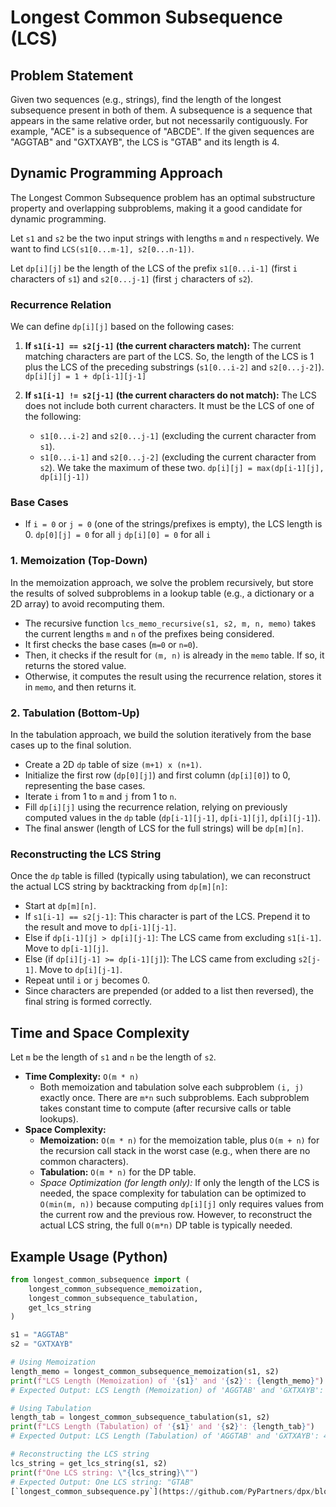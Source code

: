 # Longest Common Subsequence (LCS)

## Problem Statement

Given two sequences (e.g., strings), find the length of the longest subsequence present in both of them. A subsequence is a sequence that appears in the same relative order, but not necessarily contiguously. For example, "ACE" is a subsequence of "ABCDE". If the given sequences are "AGGTAB" and "GXTXAYB", the LCS is "GTAB" and its length is 4.

## Dynamic Programming Approach

The Longest Common Subsequence problem has an optimal substructure property and overlapping subproblems, making it a good candidate for dynamic programming.

Let `s1` and `s2` be the two input strings with lengths `m` and `n` respectively.
We want to find `LCS(s1[0...m-1], s2[0...n-1])`.

Let `dp[i][j]` be the length of the LCS of the prefix `s1[0...i-1]` (first `i` characters of `s1`) and `s2[0...j-1]` (first `j` characters of `s2`).

### Recurrence Relation

We can define `dp[i][j]` based on the following cases:

1.  **If `s1[i-1] == s2[j-1]` (the current characters match):**
    The current matching characters are part of the LCS. So, the length of the LCS is 1 plus the LCS of the preceding substrings (`s1[0...i-2]` and `s2[0...j-2]`).
    `dp[i][j] = 1 + dp[i-1][j-1]`

2.  **If `s1[i-1] != s2[j-1]` (the current characters do not match):**
    The LCS does not include both current characters. It must be the LCS of one of the following:
    *   `s1[0...i-2]` and `s2[0...j-1]` (excluding the current character from `s1`).
    *   `s1[0...i-1]` and `s2[0...j-2]` (excluding the current character from `s2`).
    We take the maximum of these two.
    `dp[i][j] = max(dp[i-1][j], dp[i][j-1])`

### Base Cases

*   If `i = 0` or `j = 0` (one of the strings/prefixes is empty), the LCS length is 0.
    `dp[0][j] = 0` for all `j`
    `dp[i][0] = 0` for all `i`

### 1. Memoization (Top-Down)

In the memoization approach, we solve the problem recursively, but store the results of solved subproblems in a lookup table (e.g., a dictionary or a 2D array) to avoid recomputing them.

*   The recursive function `lcs_memo_recursive(s1, s2, m, n, memo)` takes the current lengths `m` and `n` of the prefixes being considered.
*   It first checks the base cases (`m=0` or `n=0`).
*   Then, it checks if the result for `(m, n)` is already in the `memo` table. If so, it returns the stored value.
*   Otherwise, it computes the result using the recurrence relation, stores it in `memo`, and then returns it.

### 2. Tabulation (Bottom-Up)

In the tabulation approach, we build the solution iteratively from the base cases up to the final solution.

*   Create a 2D `dp` table of size `(m+1) x (n+1)`.
*   Initialize the first row (`dp[0][j]`) and first column (`dp[i][0]`) to 0, representing the base cases.
*   Iterate `i` from 1 to `m` and `j` from 1 to `n`.
*   Fill `dp[i][j]` using the recurrence relation, relying on previously computed values in the `dp` table (`dp[i-1][j-1]`, `dp[i-1][j]`, `dp[i][j-1]`).
*   The final answer (length of LCS for the full strings) will be `dp[m][n]`.

### Reconstructing the LCS String

Once the `dp` table is filled (typically using tabulation), we can reconstruct the actual LCS string by backtracking from `dp[m][n]`:
*   Start at `dp[m][n]`.
*   If `s1[i-1] == s2[j-1]`: This character is part of the LCS. Prepend it to the result and move to `dp[i-1][j-1]`.
*   Else if `dp[i-1][j] > dp[i][j-1]`: The LCS came from excluding `s1[i-1]`. Move to `dp[i-1][j]`.
*   Else (if `dp[i][j-1] >= dp[i-1][j]`): The LCS came from excluding `s2[j-1]`. Move to `dp[i][j-1]`.
*   Repeat until `i` or `j` becomes 0.
*   Since characters are prepended (or added to a list then reversed), the final string is formed correctly.

## Time and Space Complexity

Let `m` be the length of `s1` and `n` be the length of `s2`.

*   **Time Complexity:** `O(m * n)`
    *   Both memoization and tabulation solve each subproblem `(i, j)` exactly once. There are `m*n` such subproblems. Each subproblem takes constant time to compute (after recursive calls or table lookups).
*   **Space Complexity:**
    *   **Memoization:** `O(m * n)` for the memoization table, plus `O(m + n)` for the recursion call stack in the worst case (e.g., when there are no common characters).
    *   **Tabulation:** `O(m * n)` for the DP table.
    *   *Space Optimization (for length only):* If only the length of the LCS is needed, the space complexity for tabulation can be optimized to `O(min(m, n))` because computing `dp[i][j]` only requires values from the current row and the previous row. However, to reconstruct the actual LCS string, the full `O(m*n)` DP table is typically needed.

## Example Usage (Python)

```python
from longest_common_subsequence import (
    longest_common_subsequence_memoization,
    longest_common_subsequence_tabulation,
    get_lcs_string
)

s1 = "AGGTAB"
s2 = "GXTXAYB"

# Using Memoization
length_memo = longest_common_subsequence_memoization(s1, s2)
print(f"LCS Length (Memoization) of '{s1}' and '{s2}': {length_memo}")
# Expected Output: LCS Length (Memoization) of 'AGGTAB' and 'GXTXAYB': 4

# Using Tabulation
length_tab = longest_common_subsequence_tabulation(s1, s2)
print(f"LCS Length (Tabulation) of '{s1}' and '{s2}': {length_tab}")
# Expected Output: LCS Length (Tabulation) of 'AGGTAB' and 'GXTXAYB': 4

# Reconstructing the LCS string
lcs_string = get_lcs_string(s1, s2)
print(f"One LCS string: \"{lcs_string}\"")
# Expected Output: One LCS string: "GTAB"
[`longest_common_subsequence.py`](https://github.com/PyPartners/dpx/blob/main/problems/longest_common_subsequence.py).